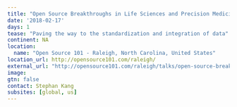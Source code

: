 ```yaml
---
title: "Open Source Breakthroughs in Life Sciences and Precision Medicine"
date: '2018-02-17'
days: 1
tease: "Paving the way to the standardization and integration of data"
continent: NA
location:
  name: "Open Source 101 - Raleigh, North Carolina, United States"
location_url: http://opensource101.com/raleigh/
external_url: "http://opensource101.com/raleigh/talks/open-source-breakthroughs-life-sciences-precision-medicine/"
image: 
gtn: false
contact: Stephan Kang
subsites: [global, us]
---
```

